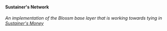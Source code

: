 #### Sustainer's Network 
###### An implementation of the Blossm base layer that is working towards tying in [Sustainer's Money](https://github.com/joaoritter/sustainers.money)


<!-- ## TODOs

#### Organizational

- [ ] Start documentation for sustainers.network. 

#### Code 

- [ ]  Add wallet functionality as a service in a way that identities can make use of.
- [ ]  Add ENS accounts.

#### Design

- [ ] -->